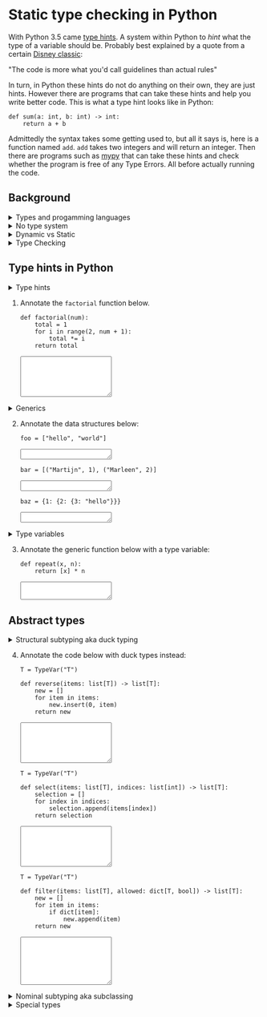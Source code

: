 # Static type checking in Python

With Python 3.5 came [type hints](https://www.python.org/dev/peps/pep-0484/). A system within Python to *hint* what the type of a variable should be. Probably best explained by a quote from a certain [Disney classic](https://www.imdb.com/title/tt0325980/):

"The code is more what you'd call guidelines than actual rules"

In turn, in Python these hints do not do anything on their own, they are just hints. However there are programs that can take these hints and help you write better code. This is what a type hint looks like in Python:

```Py
def sum(a: int, b: int) -> int:
    return a + b
```

Admittedly the syntax takes some getting used to, but all it says is, here is a function named `add`. `add` takes two integers and will return an integer. Then there are programs such as [mypy](http://mypy-lang.org/) that can take these hints and check whether the program is free of any Type Errors. All before actually running the code.


## Background
<details>
<summary>Types and progamming languages</summary>

Different programming languages have different type systems, but why? Take a quick peek at the example below:


### Python

```Py
def sum(items):
    total = 0
    for item in items:
        total += item
    return total
```

Python's approach is simple, we'll just run the code and see if it works. If `items` can be summed, then great let's do that. This all works:

```Py
sum([1, 2])
sum([1, 2.0])
sum({1, 2, 3})
```

But this does **not**:

```Py
sum(["hello", 1])
```

And worse yet, we won't know that it does not work until this code is actually run. If the code is not properly tested, then running this function might not happen until its shipped to the client. In which case... **nightmares**.


### C

Okay, but what about other languages? Remember C?

```C
int sum(int items[], int n) {
    int total = 0;
    for (int i = 0; i < n; i++) {
        total += items[i];
    }
    return total;
}
```

C takes a different approach, put a concrete type in front of everything and check it when trying to compile. That way we'll know up front whether the code will even run. Because this:

```C
float array[] = {3.0, 4.0, 5.0};
sum(array, 3);
```

Will nicely throw a compile error. No chance that this code reaches the end user's desk. 

But wait, floats can be summed right? Well, tough luck. You'll need to write a new function for floats.

> For the curious, there are ways to escape C's type system through the use of casting and pointers. Most notably through the use of `void` pointers.


### Java

Let's find a middleground, Java. Java is a bureaucratic programming languages of sorts. Nothing is assumed, and everything has to be explicitly denoted. Here is an example: 

```java
public static <T extends Number> sum(Iterable<T> items) {
    T total = 0;
    for (T item : items) {
        total = total.doubleValue() + item.doubleValue();
    }
    return total;
}
```

Quickly jumping over `public static`, which just means this function can be called from anywhere (`public`) and is always available (`static`). You'll find `<T extends Number>`.

What is a `Number`? Well, as it turns out, [Number](https://docs.oracle.com/javase/8/docs/api/java/lang/Number.html) is a `class` of which each number (`Integer`, `Float`, `Double`, etc.) inherits. `<T extends Number>` just means any type `T` that is an extension of a `Number`. So really what `T` says is, anything that is a Number, and thus can do anything a Number can do, can be passed into this function and will be returned from it too. 

Next, `Iterable<T>`. Iterable is an abstract generic type, more on this later. For now, all this says is some collection of things, be it a list, an array, or a tuple perhaps, over which can be iterated (with a for-loop for instance), containing elements of type `T`.

`item.doubleValue()`??? Inside the function it is now unknown what the exact types of the items are. All we know is that they are `Number`s. At this point we can only assume that an item can do anything a `Number` can do, and that is not much! In fact, a `Number` in Java can only convert itself to a more concrete `Double`, `Integer`, `Float`, etc. So what this function does is convert all items to `Double`s and then sums them up. 

Through this, this all works:

```java
sum({1, 2});
sum({4.0, 5.0});
```

And even different data structures, such as linked lists:

```java
LinkedList<Number> items = new LinkedList<Number>();
items.add(1);
items.add(2.0);
sum(items);
```

And this will still nicely give a compile error:

```java
add({"hello", "bye"});
```

Problem solved... right? Well, we did end up paying a steep price. Because be honest, which one is easier to understand:

```Py
def sum(items):
    total = 0
    for item in items:
        total += item
    return total
```

```java
public static <T extends Number> sum(Iterable<T> items) {
    T total = 0;
    for (T item : items) {
        total = total.doubleValue() + item.doubleValue();
    }
    return total;
}
```

Suprisingly perhaps, is that the answer to that question depends on who you'd ask. If you are used to dealing with millions of lines of code written by many others before you, you might strongly prefer the `Java` implementation. Simply because it gives you all information you need to know.
</details>

<details>
<summary>No type system</summary>

All your computer has is `1`-s and `0`-s, and all it can do is operate on these ones and zeroes. So at the root there are effectively no types. Instead the program just has to treat certain ones and zeroes differently than others. This is true in machine code (the ones and zeros), but also one level higher in [an assembly language](https://cs.lmu.edu/~ray/notes/x86assembly/). These type of languages are often just the instructions an operating system can execute, but in a more convenient text form. Assembly languages do contain data instructions for storing the length and allignment of data, but not much more than that. Naturally this way of working is error prone and undesirable. 
</details>

<details>
<summary>Dynamic vs Static</summary>

All programming languages have some form of type system, but when and what they do with that system varies. First, let's talk about when. There are two main forms, **static** and **dynamic**, and they are not exclusive from one another. 

#### Static

Static in this context just means before execution, that could be when compiling the code or through running a seperate type checker. For instance, C makes use of static type checking to ensure that all types operate with one another upon compilation. That way, there is no (technically, little) chance for any type errors while running the program. On top of this compilers can make use of the type information upon compilation to better optimize the resulting program. By for instance reserving precisely enough memory, as the data and their types is know up front.

#### Dynamic

Dynamic means during execution of a program, or in runtime. A good example of a dynamic type system is Python. Values in Python do have types, there are `int`s, `list`s, `string`s, you name it. Misuse of these types will often result in an error, for instance this code:

```Py
"hello" + [1,2,3]
```

Will raise a `TypeError` upon execution. But only during execution. So the information is there, and Python will protect you from weird and unexpected results, but a little late perhaps.

That said, dynamic type systems are often flexible and easy to use. As a programmer you don't have to worry about declaring types, and that means writing less code and probably easier to read code. This is a big reason as to why scripting languages such as Python, JavaScript and Bash tend to favor dynamic type systems. The flexibility in turn makes it possible to do extensive introspection, allowing the program itself to reason about types too. For instance in Python you can check the type of a variable through:

```Py
isinstance(a, int)
```
</details>

<details>
<summary>Type Checking</summary>

Type information can be used for different things, such as optimizing programs, ensuring enough memory is available, but perhaps most important to us programmers: type checking. Ensuring that the program is free of any type errors. 

Type checking can be done both dynamically and statically. But, dynamic type checking happens while running the program and will inevitably impact performance. That is why dynamic type checking is usually only done upon execution of a line of code, to ensure no unnecessary checks are done. That execution of a line of code might be very late, and if you are not testing properly, it might just be in the hands of the end user by the time that buggy line of code finally runs.

In contrast static type checking does not need to worry about performance (as much). Afterall, this style of type checking happens in the developer's time (hence the "as much"), and not the end user's time. This enables a static type checker to do more complex type of checks and give better hints as to what is going wrong. However, to perform static type checking the information on types needs to be available before running the code. That often means that you as a programmer need to add this information. That is both a blessing and a curse. You will have to write more code, but the added information will make it easier for your co-workers or your future self to understand.

Static type checking is often preferred, and so much so that languages such as JavaScript (in the form of TypeScript) and Python have started to adopt type information to enable static type checking. 
</details>


## Type hints in Python

<details>
<summary>Type hints</summary>
A type hint in the simplest form looks like this:

```Py
foo: int
```

All this says is, the type of the variable `foo` should be an integer. Notice how there is no initial value here. This line of code does not create a variable `foo`, all it does is add a hint that `foo`, once it exists, should be an integer. That means this will raise a `NameError`:

```
$ python
>>> foo: int
>>> foo
NameError: name 'foo' is not defined
```

It is possible to combine type hints and initialization on the same line, like so:

```Py
foo: int = 3
```

That looks somewhat redundant, doesn't it? How can the *literal* `3` be anything else than an integer? This is where type inference kicks in. Tools such as `mypy` will try to infer the types of variables from their use. It is quite safe to assume type inference is possible here, so probably best to just write:

```Py
foo = 3
```

Type inference does have its limitations, for instance `mypy` will not do any type inference in functions without type hints. To understand why, let's quickly look into function type hints. In the simplest form:

```Py
def add(a: int, b: int) -> int:
    c = a + b
    return c
```

The syntax is relatively straight forward, using the colon (`:`) for parameter type hints, and the arrow (`->`) for the return type. Notice how the type of `c` is not annotated. It can be, but it is not needed. From the types of `a` and `b` and the `+` operation, `mypy` can infer the type of `c`. But what if we did not annotate this function. Well, in that case, `a` and `b` could be anything: `str`, `float`, `list`, you name it! This is where `mypy` draws a line, if you do not annotate a function, `mypy` will not even attempt to do type inference. Instead all variables will be of type `Any`.

What is `Any`? Well, anything really. It is an escape hatch of sorts that provides no information. Once `Any` gets involved type checking becomes rather impossible. What is `Any + int`? `Any`

</details>

1. Annotate the `factorial` function below.

    ```Py
    def factorial(num):
        total = 1
        for i in range(2, num + 1):
            total *= i
        return total
    ```

    <textarea name="form[q1]" rows="5" required=""></textarea>

<details>
<summary>Generics</summary>

Integers, floats, booleans and strings are primitive data types. Built into the language, they serve as building blocks for more complex data structures. For instance, you might need a `list` to store your data. 

```Py
numbers: list = [1, 2, 3]
number = numbers.pop()
```

Here is the catch, the type `list` does not tell *anything* about what is in the `list`. So really what we have here is a `list` containing `Any`. In this case the type of `number` would be `Any` too.

A `list` is a generic data type. It can store various types, but its operation will vary based on what you store. Simply put for a `list`, if you initially store integers in the list, you will later be able to retrieve integers from that list. This can be annotated as follows:

```Py
numbers: list[int] = [1, 2, 3]
number = numbers.pop()
```

Now `numbers` is defined as a list of integers, and through that `number` will be of type `int` too.

Let's take a quick look at `dict`. Dictionaries are generic over two types, their keys and values. This is how that can be annotated:

```Py
grades: dict[str, int] = {"Martijn": 7, "Marleen": 8}
```

Tuples are an immutable data structure, once initialized it cannot be changed. So it is known up front exactly what the type of each value in the tuple is going to be. Because of this the `tuple` type can a variable amount of generic anotations with exactly as many types as there are values. Like so:

```Py
foo: tuple[int, float] = (7, 7.2)
bar: tuple[int, float, str] = (8, 7.9, "hello world")
baz: tuple[int, int, int] = (1, 2, 3)
```

What about nested data structures?

```Py
stats: dict[str, tuple[int, float]] = {"Martijn": (7, 7.2), "Marleen": (8, 8.1)}
```

Again, in most situations `mypy` can infer the types of the variables, and it is not strictly needed to annotate each data structure for type checking. That said, especially when it comes to data structures, annotations make the code easier to understand.  

</details>

2. Annotate the data structures below:

    ```Py
    foo = ["hello", "world"]
    ```

    <textarea name="form[q2.1]" rows="1" required=""></textarea>

    ```Py
    bar = [("Martijn", 1), ("Marleen", 2)]
    ```

    <textarea name="form[q2.2]" rows="1" required=""></textarea>

    ```Py
    baz = {1: {2: {3: "hello"}}}
    ```

    <textarea name="form[q2.3]" rows="1" required=""></textarea>

<details>
<summary>Type variables</summary>

Generics work through the use of type variables. In Python these variables are provided by `TypeVar` from the `typing` module. Here is how it works:

```Py
from typing import TypeVar

T = TypeVar('T')  # Can be anything
N = TypeVar('N', int, float)  # Must be int or float
```

Type variables can be unconstraint, like `T` above. In this case `T` can be any type at all. Or type variables can be constraint, like `N` above. In which case `N` can only be an `int` or a `float`. Type variables can come in place of actual types. To create for instance generic functions:

```Py
from typing import Iterable, TypeVar

T = TypeVar('T')

def first(items: list[T]) -> T:
    return items[0]
```

`first` will return the first item in the list, but what type is returned is dependent on the list. For instance, if `first` is called like so:

```Py
n = first([1,2,3])
```

Then `n` will be of type `int`. Because a `list[int]` is passed in and `T` will take on the form of `int`. `T` is what is ultimately returned from `first` and that is then why `n` is an `int`.

Type variables can be used outside generic data structures too, for instance:

```Py
def longest(a: T, b: T) -> T:
    return a if len(a) >= len(b) else b
```

This function will work for any type T, and it will return that same type.

</details>

3. Annotate the generic function below with a type variable:

    ```Py
    def repeat(x, n):
        return [x] * n
    ```

    <textarea name="form[q3]" rows="2" required=""></textarea>

## Abstract types

<details>
<summary> Structural subtyping aka duck typing </summary>

So far we have looked at concrete types, such as integers, strings and lists. These types are expressive, you know exactly what you are working with. But, often these concrete types limit design. Take for instance this function:

```Py
def sum(items: list[int]) -> int:
    total = 0
    for item in items:
        total += item
    return item
```

There is no reason this implementation cannot work with other types of data structures. A tuple of integers or a set of integers should work just fine, but the type hint `list[int]` will only accept a concrete `list`. This is quite unpythonic!

Looking at the implementation of `sum`, all that is needed from `items` is that it works with a for-loop. Or more precisely, the data structure needs to be iterable. In this case we only care about a property of the type, not the concrete thing. Rather, if the type we insert into the function is somewhat list-like, the function should work just fine. In comes duck typing:

> if it walks like a duck, swims like a duck, and quacks like a duck... it's a duck.

We need a type that can swim, or in our case a data structure that is iterable. Whether that happens to be a swimming duck or a swimming fish in the end, that is irrelevant here. Luckily Python's `typing` module comes with a bunch of "duck types" built-in, one of which is `Iterable` that we can use like so:

```Py
from typing import Iterable

def sum(items: Iterable[int]) -> int:
    total = 0
    for item in items:
        total += item
    return item
```

Now any calls to `sum`, whether that'd be with a `tuple` or `set`, will all pass type checks. As all of these data structures are iterable! This form of abstract types is called structural subtyping. Alternatively, and probably easier to remember: **static duck typing**. This is done through creating a subtype that only contains some structural aspect of the original type. For instance, `Iterable` is a subtype with only the method `__iter__` (Python's hidden method for iterable things). So as long as the actual type implements `__iter__` any type check will pass.

The `typing` module provides more duck types, most notably: `Sequence` and `Mapping`. `Sequence` is a duck type for anything that keeps an order and is index-able. Lists and tuples are, but a `set` for instance is not.

```Py
from typing import Sequence

a: Sequence[int] = [1, 2, 3]  # All good
b: Sequence[int] = (1, 2, 3)  # All good
c: Sequence[int] = {1, 2, 3}  # Incompatible types in assignment (expression has type "Set[int]", variable has type "Sequence[int]")
```

`Mapping` is a generic type for structures that map one value to another, such as dictionaries for instance.

```Py
from typing import Mapping

a: Mapping[str, int] = {"foo": 1}  # All good
```

<details>
<summary>For the technically curious...</summary>

These abstract data types are implemented as so called `Protocols`. See this [Python Enhancement Proposal](https://www.python.org/dev/peps/pep-0544/). Through these Protocols you can define your own duck types too. For instance:

```Py
from typing import Iterable, Protocol

class SupportsAdd(Protocol):
    def __add__(self, other):
        pass

def sum(items: Iterable[SupportsAdd]) -> SupportsAdd:
    total = None
    for item in items:
        if total is None:
            total = item
        else:
            total += item
    return item

sum([1, 2, 3]) # all good
sum([1.5, None]) # error: List item 1 has incompatible type "None"; expected "SupportsAdd"
```

</details>

</details>

4. Annotate the code below with duck types instead:

    ```Py
    T = TypeVar("T")

    def reverse(items: list[T]) -> list[T]:
        new = []
        for item in items:
            new.insert(0, item)
        return new
    ```

    <textarea name="form[q4.1]" rows="5" required=""></textarea>

    ```Py
    T = TypeVar("T")

    def select(items: list[T], indices: list[int]) -> list[T]:
        selection = []
        for index in indices:
            selection.append(items[index])
        return selection
    ```
    
    <textarea name="form[q4.2]" rows="5" required=""></textarea>


    ```Py
    T = TypeVar("T")

    def filter(items: list[T], allowed: dict[T, bool]) -> list[T]:
        new = []
        for item in items:
            if dict[item]:
                new.append(item)
        return new
    ```

    <textarea name="form[q4.3]" rows="6" required=""></textarea>

<details>
<summary> Nominal subtyping aka subclassing </summary>

Duck typing is great and all, but what if we actually do want a duck, not something that happens to act like a duck. For instance, let's say we are building a grading app and we have three user roles, `Teacher`, `Assistant` and `Student`. Implemented like so:

```Py
class User:

class Staff(User): pass

class Teacher(Staff): pass

class Assistant(Staff): pass

class Student(User): pass
```

Through this we can write functions that only accept specific types of users. For instance:

```Py
def view_grade(user: User) -> int: pass
def add_grade(user: Staff) -> None: pass
```

This way the type checker will allow all three roles to view grades, but only the `Staff` roles can add a grade. This form of abstract types is called nominal subtyping, where that type or any subclass of that type is accepted.

</details>

<details>
<summary> Special types </summary>

There are some special cases that need special treating and you'll find these in the `typing` module! [Here are the docs](https://docs.python.org/3/library/typing.html#special-forms)

### Union

For instance, in some cases a function might be able to cope with multiple types. Effectively one type or the other. `Union` handles this like so:

```Py
from typing import Union

def add(a: Union[int, float], b: Union[int, float]) -> Union[int, float]:
    return a + b
```

> Starting in Python 3.10, `Union[int, float]` can also be written as `int | float`

### Optional

Sometimes it is uncertain whether a function will return a value. Let's say we are looking for the location of a needle in a haystack. It might be in the haystack, it might also not be. In case it is not, it is a common (not necessarily best) practice to return `None`. That is what `Optional` captures, either a value is returned, or `None`.

```Py
from typing import Optional, Sequence, TypeVar

T = TypeVar("T")

def find_index(haystack: Sequence[T], needle: T) -> Optional[int]:
    for i, hay in enumerate(haystack):
        if hay == needle:
            return i
    return None
```

> `Optional[int]` is equivalant to `Union[int, None]`. In that sense, it is entirely optional to use.

### Callable

Functions can be passed to other functions too. That is what `Callable` captures in Python.

```Py
from typing import Callable

def get_hashes(number: int) -> str:
    return "#" * number

def get_stars(number: int) -> str:
    return "*" * number

def create_pyramid(create_layer: Callable[[int], str], height) -> str:
    pyramid = ""
    for i in range(1, height + 1):
        pyramid += create_layer(i) + "\n"
    return pyramid

print(create_pyramid(get_hashes, 5))
print(create_pyramid(get_stars, 5))
```

</details>